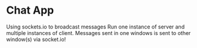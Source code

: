 # Chat App
Using sockets.io to broadcast messages
Run one instance of server and multiple instances of client.
Messages sent in one windows is sent to other window(s) via socket.io!
